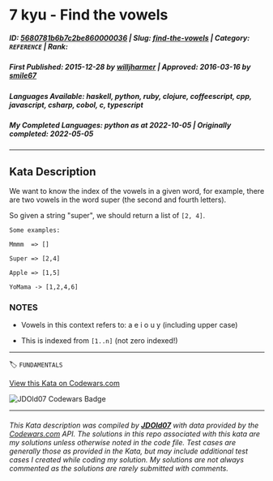 # 7 kyu - Find the vowels

##### **ID**: [5680781b6b7c2be860000036](https://www.codewars.com/kata/5680781b6b7c2be860000036) | **Slug**: [find-the-vowels](https://www.codewars.com/kata/5680781b6b7c2be860000036) | **Category**: `REFERENCE` | **Rank**: <span style="color:white">7 kyu</span>

##### **First Published**: 2015-12-28 ***by*** [willjharmer](https://www.codewars.com/users/willjharmer) | **Approved**: 2016-03-16 ***by*** [smile67](https://www.codewars.com/users/smile67)

##### **Languages Available**: haskell, python, ruby, clojure, coffeescript, cpp, javascript, csharp, cobol, c, typescript

##### **My Completed Languages**: python ***as at*** 2022-10-05 | **Originally completed**: 2022-05-05

---

## Kata Description


We want to know the index of the vowels in a given word, for example, there are two vowels in the word super (the second and fourth letters). 



So given a string "super", we should return a list of `[2, 4]`.



	Some examples:

	Mmmm  => []

	Super => [2,4]

	Apple => [1,5]

	YoMama -> [1,2,4,6]



### NOTES



* Vowels in this context refers to: a e i o u y (including upper case)

* This is indexed from `[1..n]` (not zero indexed!)



---


🏷 `FUNDAMENTALS`


[View this Kata on Codewars.com](https://www.codewars.com/kata/5680781b6b7c2be860000036)

![](https://www.codewars.com/users/jdold07/badges/large "JDOld07 Codewars Badge")

---

###### *This Kata description was compiled by [**JDOld07**](https://tpstech.dev) with data provided by the [Codewars.com](https://www.codewars.com) API.  The solutions in this repo associated with this kata are my solutions unless otherwise noted in the code file.  Test cases are generally those as provided in the Kata, but may include additional test cases I created while coding my solution.  My solutions are not always commented as the solutions are rarely submitted with comments.*
